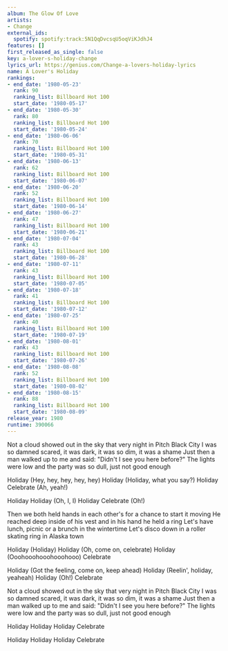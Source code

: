 ```yaml
---
album: The Glow Of Love
artists:
- Change
external_ids:
  spotify: spotify:track:5N1QqDvcsqU5oqViKJdhJ4
features: []
first_released_as_single: false
key: a-lover-s-holiday-change
lyrics_url: https://genius.com/Change-a-lovers-holiday-lyrics
name: A Lover's Holiday
rankings:
- end_date: '1980-05-23'
  rank: 90
  ranking_list: Billboard Hot 100
  start_date: '1980-05-17'
- end_date: '1980-05-30'
  rank: 80
  ranking_list: Billboard Hot 100
  start_date: '1980-05-24'
- end_date: '1980-06-06'
  rank: 70
  ranking_list: Billboard Hot 100
  start_date: '1980-05-31'
- end_date: '1980-06-13'
  rank: 62
  ranking_list: Billboard Hot 100
  start_date: '1980-06-07'
- end_date: '1980-06-20'
  rank: 52
  ranking_list: Billboard Hot 100
  start_date: '1980-06-14'
- end_date: '1980-06-27'
  rank: 47
  ranking_list: Billboard Hot 100
  start_date: '1980-06-21'
- end_date: '1980-07-04'
  rank: 43
  ranking_list: Billboard Hot 100
  start_date: '1980-06-28'
- end_date: '1980-07-11'
  rank: 43
  ranking_list: Billboard Hot 100
  start_date: '1980-07-05'
- end_date: '1980-07-18'
  rank: 41
  ranking_list: Billboard Hot 100
  start_date: '1980-07-12'
- end_date: '1980-07-25'
  rank: 40
  ranking_list: Billboard Hot 100
  start_date: '1980-07-19'
- end_date: '1980-08-01'
  rank: 43
  ranking_list: Billboard Hot 100
  start_date: '1980-07-26'
- end_date: '1980-08-08'
  rank: 52
  ranking_list: Billboard Hot 100
  start_date: '1980-08-02'
- end_date: '1980-08-15'
  rank: 88
  ranking_list: Billboard Hot 100
  start_date: '1980-08-09'
release_year: 1980
runtime: 390066
---
```

Not a cloud showed out in the sky that very night in Pitch Black City
I was so damned scared, it was dark, it was so dim, it was a shame
Just then a man walked up to me and said: "Didn't I see you here before?"
The lights were low and the party was so dull, just not good enough

Holiday (Hey, hey, hey, hey, hey)
Holiday (Holiday, what you say?)
Holiday
Celebrate (Ah, yeah!)

Holiday
Holiday (Oh, I, I)
Holiday
Celebrate (Oh!)

Then we both held hands in each other's for a chance to start it moving
He reached deep inside of his vest and in his hand he held a ring
Let's have lunch, picnic or a brunch in the wintertime
Let's disco down in a roller skating ring in Alaska town

Holiday (Holiday)
Holiday (Oh, come on, celebrate)
Holiday (Ooohooohooohooohooo)
Celebrate

Holiday (Got the feeling, come on, keep ahead)
Holiday (Reelin', holiday, yeaheah)
Holiday (Oh!)
Celebrate

Not a cloud showed out in the sky that very night in Pitch Black City
I was so damned scared, it was dark, it was so dim, it was a shame
Just then a man walked up to me and said: "Didn't I see you here before?"
The lights were low and the party was so dull, just not good enough

Holiday
Holiday
Holiday
Celebrate

Holiday
Holiday
Holiday
Celebrate
